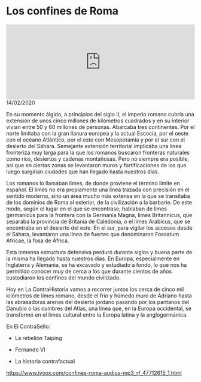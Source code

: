 # Los confines de Roma
<iframe id='audio_88903085' frameborder='0' allowfullscreen='' scrolling='no' height='200' style='width:100%;' src='https://www.ivoox.com/player_ej_47712615_6_1.html' loading='lazy'></iframe>14/02/2020

En su momento álgido, a principios del siglo II, el imperio romano cubría una extensión de unos cinco millones de kilómetros cuadrados y en su interior vivían entre 50 y 60 millones de personas. Abarcaba tres continentes. Por el norte limitaba con la gran llanura europea y la actual Escocia, por el oeste con el océano Atlántico, por el este con Mesopotamia y por el sur con el desierto del Sáhara. Semejante extensión territorial implicaba una línea fronteriza muy larga para la que los romanos buscaron fronteras naturales como ríos, desiertos y cadenas montañosas. Pero no siempre era posible, así que en ciertas zonas se levantaron muros y fortificaciones de los que luego surgirían ciudades que han llegado hasta nuestros días. 

 Los romanos lo llamaban limes, de donde proviene el término límite en español. El limes no era propiamente una línea trazada con precisión en el sentido moderno, sino un área mucho más extensa en la que se transitaba de los dominios de Roma al exterior, de la civilización a la barbarie. De este modo, según el lugar en el que se encontrase, hablaban de limes germanicus para la frontera con la Germania Magna, limes Britannicus, que separaba la provincia de Britania de Caledonia, o el limes Arabicus, que se encontraba en el desierto del este. En el sur, para vigilar los accesos desde el Sáhara, levantaron una línea de fuertes que denominaron Fossatum Africae, la fosa de África.  

 Esta inmensa estructura defensiva perduró durante siglos y buena parte de la misma ha llegado hasta nuestros días. En Europa, especialmente en Inglaterra y Alemania, se ha excavado y estudiado a fondo, lo que nos ha permitido conocer muy de cerca a los que durante cientos de años custodiaron los confines del mundo civilizado.  

 Hoy en La ContraHistoria vamos a recorrer juntos los cerca de cinco mil kilómetros de limes romano, desde el frío y húmedo muro de Adriano hasta las abrasadoras arenas del desierto jordano pasando por los pantanos del Danubio o las cumbres del Atlas, una línea que, en la Europa occidental, se transformó en el limes cultural entre la Europa latina y la anglogermánica.  

 En El ContraSello:

 - La rebelión Taiping

 - Fernando VI

 - La historia contrafactual 

 

https://www.ivoox.com/confines-roma-audios-mp3_rf_47712615_1.html
